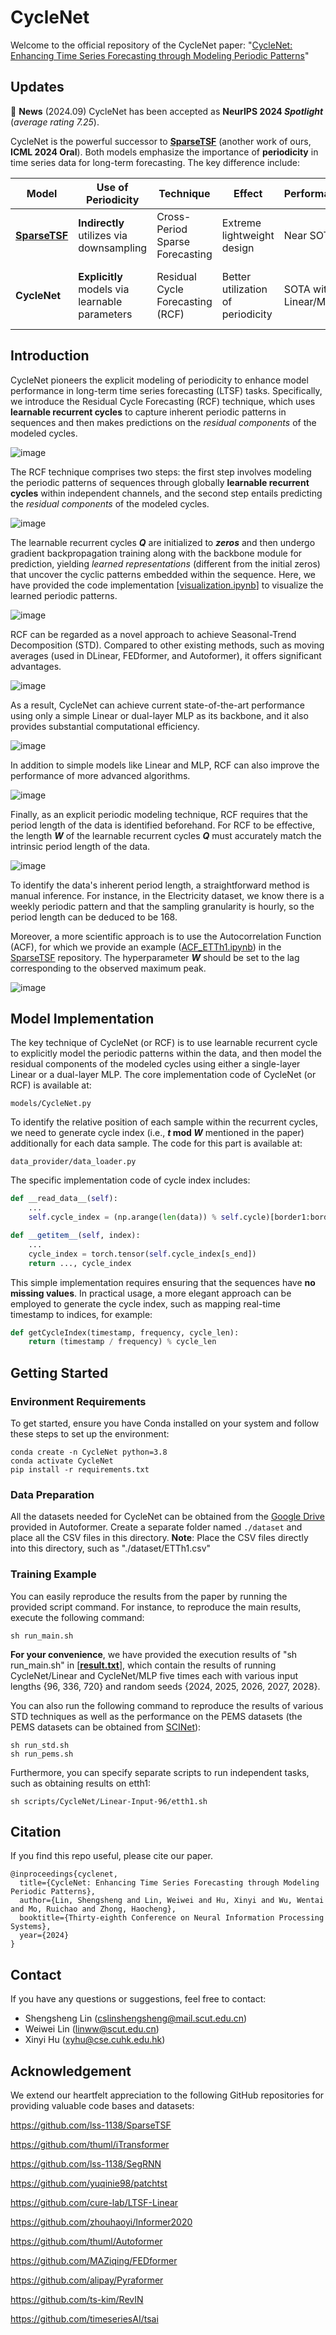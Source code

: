 # CycleNet

Welcome to the official repository of the CycleNet paper: "[CycleNet: Enhancing Time Series Forecasting through Modeling Periodic Patterns](https://arxiv.org/pdf/2409.18479v1)"

## Updates
🚩 **News** (2024.09) CycleNet has been accepted as **NeurIPS 2024 _Spotlight_** (_average rating 7.25_).

CycleNet is the powerful successor to **[SparseTSF](https://github.com/lss-1138/SparseTSF)** (another work of ours, **ICML 2024 Oral**). Both models emphasize the importance of **periodicity** in time series data for long-term forecasting. The key difference include:

| **Model**      | **Use of Periodicity**                         | **Technique**                        | **Effect**                        | **Performance**                 | **Efficiency**                     | **Other Strengths**                               |
|----------------|------------------------------------------------|--------------------------------------|-----------------------------------|---------------------------------|------------------------------------|--------------------------------------------------|
| **[SparseTSF](https://github.com/lss-1138/SparseTSF)** | **Indirectly** utilizes via downsampling       | Cross-Period Sparse Forecasting      | Extreme lightweight design        | Near SOTA                       | Ultra-lightweight, < 1k parameters | Strong generalization                              |
| **CycleNet**   | **Explicitly** models via learnable parameters | Residual Cycle Forecasting (RCF)     | Better utilization of periodicity | SOTA with Linear/MLP | Lightweight, 100k ~ 1M parameters  | High interpretability, novel periodicity analysis |

## Introduction

CycleNet pioneers the explicit modeling of periodicity to enhance model performance in long-term time series forecasting (LTSF) tasks. Specifically, we introduce the Residual Cycle Forecasting (RCF) technique, which uses **learnable recurrent cycles** to capture inherent periodic patterns in sequences and then makes predictions on the *residual components* of the modeled cycles. 

![image](Figures/Figure2.png)

The RCF technique comprises two steps: the first step involves modeling the periodic patterns of sequences through globally **learnable recurrent cycles** within independent channels, and the second step entails predicting the *residual components* of the modeled cycles.

![image](Figures/Figure3.png)

The learnable recurrent cycles _**Q**_ are initialized to ***zeros*** and then undergo gradient backpropagation training along with the backbone module for prediction, yielding *learned representations* (different from the initial zeros) that uncover the cyclic patterns embedded within the sequence. Here, we have provided the code implementation [[visualization.ipynb](https://github.com/ACAT-SCUT/CycleNet/blob/main/visualization.ipynb)] to visualize the learned periodic patterns.

![image](Figures/Figure4.png)

RCF can be regarded as a novel approach to achieve Seasonal-Trend Decomposition (STD). Compared to other existing methods, such as moving averages (used in DLinear, FEDformer, and Autoformer), it offers significant advantages.

![image](Figures/Table5.png)

As a result, CycleNet can achieve current state-of-the-art performance using only a simple Linear or dual-layer MLP as its backbone, and it also provides substantial computational efficiency.

![image](Figures/Table2.png)

In addition to simple models like Linear and MLP, RCF can also improve the performance of more advanced algorithms.

![image](Figures/Table4.png)

Finally, as an explicit periodic modeling technique, RCF requires that the period length of the data is identified beforehand. 
For RCF to be effective, the length ***W*** of the learnable recurrent cycles _**Q**_ must accurately match the intrinsic period length of the data.

![image](Figures/Table6.png)

To identify the data's inherent period length, a straightforward method is manual inference. For instance, in the Electricity dataset, we know there is a weekly periodic pattern and that the sampling granularity is hourly, so the period length can be deduced to be 168.

Moreover, a more scientific approach is to use the Autocorrelation Function (ACF), for which we provide an example ([ACF_ETTh1.ipynb](https://github.com/lss-1138/SparseTSF/blob/main/ACF_ETTh1.ipynb)) in the [SparseTSF](https://github.com/lss-1138/SparseTSF) repository. The hyperparameter ***W*** should be set to the lag corresponding to the observed maximum peak.

![image](Figures/Figure6.png)

## Model Implementation

The key technique of CycleNet (or RCF) is to use learnable recurrent cycle to explicitly model the periodic patterns within the data, and then model the residual components of the modeled cycles using either a single-layer Linear or a dual-layer MLP. The core implementation code of CycleNet (or RCF) is available at:

```
models/CycleNet.py
```

To identify the relative position of each sample within the recurrent cycles, we need to generate cycle index (i.e., **_t_ mod _W_** mentioned in the paper) additionally for each data sample. The code for this part is available at:

```
data_provider/data_loader.py
```
The specific implementation code of cycle index includes:
```python
def __read_data__(self):
    ...
    self.cycle_index = (np.arange(len(data)) % self.cycle)[border1:border2]

def __getitem__(self, index):
    ...
    cycle_index = torch.tensor(self.cycle_index[s_end])
    return ..., cycle_index
```

This simple implementation requires ensuring that the sequences have **no missing values**. In practical usage, a more elegant approach can be employed to generate the cycle index, such as mapping real-time timestamp to indices, for example:
```python
def getCycleIndex(timestamp, frequency, cycle_len):
    return (timestamp / frequency) % cycle_len
```



## Getting Started

### Environment Requirements

To get started, ensure you have Conda installed on your system and follow these steps to set up the environment:

```
conda create -n CycleNet python=3.8
conda activate CycleNet
pip install -r requirements.txt
```

### Data Preparation

All the datasets needed for CycleNet can be obtained from the [Google Drive](https://drive.google.com/drive/folders/1ZOYpTUa82_jCcxIdTmyr0LXQfvaM9vIy) provided in Autoformer. 
Create a separate folder named ```./dataset``` and place all the CSV files in this directory. 
**Note**: Place the CSV files directly into this directory, such as "./dataset/ETTh1.csv"

### Training Example

You can easily reproduce the results from the paper by running the provided script command. For instance, to reproduce the main results, execute the following command:

```
sh run_main.sh
```

**For your convenience**, we have provided the execution results of "sh run_main.sh" in [**[result.txt](https://github.com/ACAT-SCUT/CycleNet/blob/main/result.txt)**], which contain the results of running CycleNet/Linear and CycleNet/MLP five times each with various input lengths {96, 336, 720} and random seeds {2024, 2025, 2026, 2027, 2028}.

You can also run the following command to reproduce the results of various STD techniques as well as the performance on the PEMS datasets (the PEMS datasets can be obtained from [SCINet](https://github.com/cure-lab/SCINet)):

```
sh run_std.sh
sh run_pems.sh
```

Furthermore, you can specify separate scripts to run independent tasks, such as obtaining results on etth1:

```
sh scripts/CycleNet/Linear-Input-96/etth1.sh
```





## Citation
If you find this repo useful, please cite our paper.
```
@inproceedings{cyclenet,
  title={CycleNet: Enhancing Time Series Forecasting through Modeling Periodic Patterns},
  author={Lin, Shengsheng and Lin, Weiwei and Hu, Xinyi and Wu, Wentai and Mo, Ruichao and Zhong, Haocheng},
  booktitle={Thirty-eighth Conference on Neural Information Processing Systems},
  year={2024}
}
```





## Contact
If you have any questions or suggestions, feel free to contact:
- Shengsheng Lin ([cslinshengsheng@mail.scut.edu.cn]())
- Weiwei Lin ([linww@scut.edu.cn]())
- Xinyi Hu (xyhu@cse.cuhk.edu.hk)

## Acknowledgement

We extend our heartfelt appreciation to the following GitHub repositories for providing valuable code bases and datasets:

https://github.com/lss-1138/SparseTSF

https://github.com/thuml/iTransformer

https://github.com/lss-1138/SegRNN

https://github.com/yuqinie98/patchtst

https://github.com/cure-lab/LTSF-Linear

https://github.com/zhouhaoyi/Informer2020

https://github.com/thuml/Autoformer

https://github.com/MAZiqing/FEDformer

https://github.com/alipay/Pyraformer

https://github.com/ts-kim/RevIN

https://github.com/timeseriesAI/tsai

